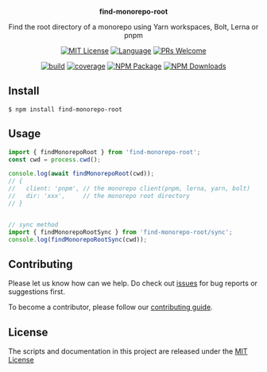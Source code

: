<p align="center"><strong>find-monorepo-root</strong></p>
<p align="center">Find the root directory of a monorepo using Yarn workspaces, Bolt, Lerna or pnpm</p>

<p align="center">
<a href="/LICENSE"><img src="https://img.shields.io/github/license/bubkoo/find-monorepo-root?style=flat-square" alt="MIT License"></a>
<a href="https://www.typescriptlang.org"><img alt="Language" src="https://img.shields.io/badge/language-TypeScript-blue.svg?style=flat-square"></a>
<a href="https://github.com/bubkoo/find-monorepo-root/pulls"><img alt="PRs Welcome" src="https://img.shields.io/badge/PRs-Welcome-brightgreen.svg?style=flat-square"></a>
</p>

<p align="center">
<a href="https://github.com/bubkoo/find-monorepo-root/actions/workflows/release.yml"><img alt="build" src="https://img.shields.io/github/workflow/status/bubkoo/find-monorepo-root/%F0%9F%9A%80%E3%80%80Release/master?logo=github&style=flat-square"></a>
<a href="https://app.codecov.io/gh/bubkoo/find-monorepo-root"><img alt="coverage" src="https://img.shields.io/codecov/c/gh/bubkoo/find-monorepo-root?logo=codecov&style=flat-square&token=15CO54WYUV"></a>
<a href="https://www.npmjs.com/package/find-monorepo-root"><img alt="NPM Package" src="https://img.shields.io/npm/v/find-monorepo-root.svg?style=flat-square"></a>
<a href="https://www.npmjs.com/package/find-monorepo-root"><img alt="NPM Downloads" src="https://img.shields.io/npm/dm/find-monorepo-root?logo=npm&style=flat-square"></a>
</p>



## Install
```shell
$ npm install find-monorepo-root
```

## Usage

```ts
import { findMonorepoRoot } from 'find-monorepo-root';
const cwd = process.cwd();

console.log(await findMonorepoRoot(cwd));
// {
//   client: 'pnpm', // the monorepo client(pnpm, lerna, yarn, bolt)
//   dir: 'xxx',     // the monorepo root directory
// }


// sync method
import { findMonorepoRootSync } from 'find-monorepo-root/sync';
console.log(findMonorepoRootSync(cwd));
```


## Contributing

Please let us know how can we help. Do check out [issues](https://github.com/bubkoo/find-monorepo-root/issues) for bug reports or suggestions first.

To become a contributor, please follow our [contributing guide](/CONTRIBUTING.md).

<!-- <a href="https://github.com/bubkoo/find-monorepo-root/graphs/contributors">
  <img src="/CONTRIBUTORS.svg" alt="Contributors" width="740" />
</a> -->


## License

The scripts and documentation in this project are released under the [MIT License](LICENSE)
